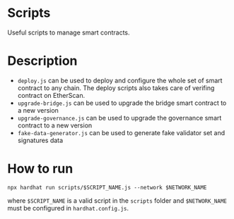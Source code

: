 # Scripts

Useful scripts to manage smart contracts.

# Description

- `deploy.js` can be used to deploy and configure the whole set of smart contract to any chain. The deploy scripts also takes care of verifing contract on EtherScan.
- `upgrade-bridge.js` can be used to upgrade the bridge smart contract to a new version
- `upgrade-governance.js` can be used to upgrade the governance smart contract to a new version
- `fake-data-generator.js` can be used to generate fake validator set and signatures data

# How to run

```
npx hardhat run scripts/$SCRIPT_NAME.js --network $NETWORK_NAME
```
where `$SCRIPT_NAME` is a valid script in the `scripts` folder and `$NETWORK_NAME` must be configured in `hardhat.config.js`.